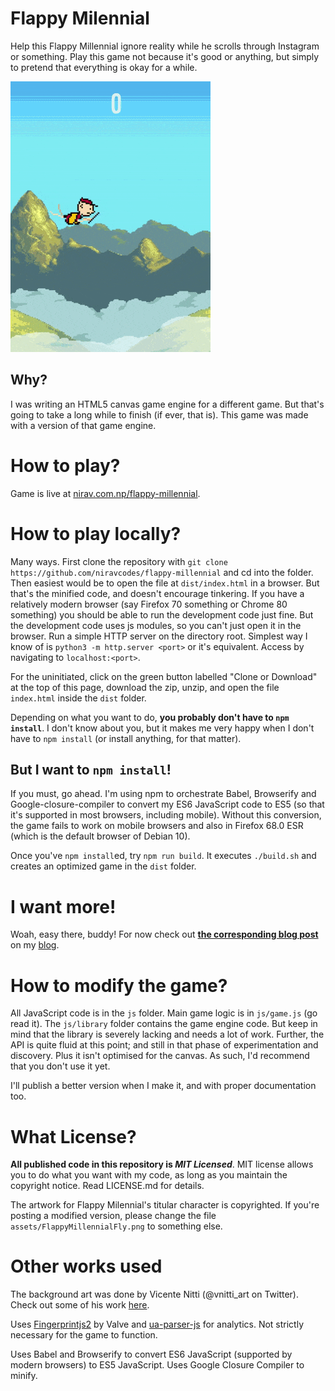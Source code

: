 # Flappy Milennial

Help this Flappy Millennial ignore reality while he scrolls through Instagram or something. Play this game not because it's good or anything, but simply to pretend that everything is okay for a while.

![preview of game](assets/preview.gif)

## Why? 

I was writing an HTML5 canvas game engine for a different game. But that's going to take a long while to finish (if ever, that is).
This game was made with a version of that game engine.

# How to play?

Game is live at [nirav.com.np/flappy-millennial](https://nirav.com.np/flappy-millennial).

# How to play locally?

Many ways. First clone the repository with `git clone https://github.com/niravcodes/flappy-millennial` and cd into the folder.
Then easiest would be to open the file at `dist/index.html` in a browser. But that's the minified code, and doesn't encourage tinkering.
If you have a relatively modern browser (say Firefox 70 something or Chrome 80 something) you should be able to run the development code 
just fine. But the development code uses js modules, so you can't just open it in the browser. Run a simple HTTP server on the directory root. Simplest 
way I know of is `python3 -m http.server <port>` or it's equivalent. Access by navigating to `localhost:<port>`.    

For the uninitiated, click on the green button labelled "Clone or Download" at the top of this page, download the zip, unzip, and open the file `index.html` 
inside the `dist` folder.

Depending on what you want to do, **you probably don't have to `npm install`**. I don't know about you, but it makes me very happy when I don't
have to `npm install` (or install anything, for that matter).

## But I want to `npm install`!

If you must, go ahead. I'm using npm to orchestrate Babel, Browserify and Google-closure-compiler to convert my ES6 JavaScript code to ES5 (so that
it's supported in most browsers, including mobile). Without this conversion, the game fails to work on mobile browsers and also in Firefox 68.0 ESR 
(which is the default browser of Debian 10). 

Once you've `npm install`ed, try `npm run build`. It executes `./build.sh` and creates an optimized game in the `dist` folder.

# I want more!

Woah, easy there, buddy! For now check out **[the corresponding blog post](https://nirav.com.np/2020/06/09/flappy-millennial-an-html5-canvas-game.html)** on my [blog](https://nirav.com.np/).

# How to modify the game?

All JavaScript code is in the `js` folder. Main game logic is in `js/game.js` (go read it). 
The `js/library` folder contains the game engine code. But keep in mind that the library is 
severely lacking and needs a lot of work. Further, the API is quite fluid at this point; and 
still in that phase of experimentation and discovery. Plus it isn't optimised for the canvas. 
As such, I'd recommend that you don't use it yet. 

I'll publish a better version when I make it, and with proper documentation too.

# What License?

**All published code in this repository is *MIT Licensed***. MIT license allows you to do what you want
with my code, as long as you maintain the copyright notice. Read LICENSE.md for details.

The artwork for Flappy Milennial's titular character is copyrighted. If you're posting a modified version, please
change the file `assets/FlappyMillennialFly.png` to something else.

# Other works used

The background art was done by Vicente Nitti (@vnitti_art on Twitter). Check out some of his work [here](https://vnitti.itch.io/).

Uses [Fingerprintjs2](https://github.com/Valve/fingerprintjs2) by Valve and 
[ua-parser-js](https://github.com/faisalman/ua-parser-js) for analytics. Not strictly 
necessary for the game to function.

Uses Babel and Browserify to convert ES6 JavaScript (supported by modern browsers) to
ES5 JavaScript. Uses Google Closure Compiler to minify.
